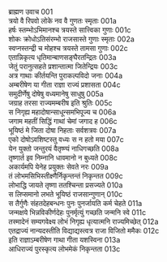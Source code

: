ब्राह्मण उवाच	001  
त्रयो वै रिपवो लोके नव वै गुणतः स्मृताः	001a  
हर्षः स्तम्भोऽभिमानश्च त्रयस्ते सात्त्विका गुणाः	001c  
शोकः क्रोधोऽतिसंरम्भो राजसास्ते गुणाः स्मृताः	002a  
स्वप्नस्तन्द्री च मोहश्च त्रयस्ते तामसा गुणाः	002c  
एतान्निकृत्य धृतिमान्बाणसङ्घैरतन्द्रितः	003a  
जेतुं परानुत्सहते प्रशान्तात्मा जितेन्द्रियः	003c  
अत्र गाथाः कीर्तयन्ति पुराकल्पविदो जनाः	004a  
अम्बरीषेण या गीता राज्ञा राज्यं प्रशासता	004c  
समुदीर्णेषु दोषेषु वध्यमानेषु साधुषु	005a  
जग्राह तरसा राज्यमम्बरीष इति श्रुतिः	005c  
स निगृह्य महादोषान्साधून्समभिपूज्य च	006a  
जगाम महतीं सिद्धिं गाथां चेमां जगाद ह	006c  
भूयिष्ठं मे जिता दोषा निहताः सर्वशत्रवः	007a  
एको दोषोऽवशिष्टस्तु वध्यः स न हतो मया	007c  
येन युक्तो जन्तुरयं वैतृष्ण्यं नाधिगच्छति	008a  
तृष्णार्त इव निम्नानि धावमानो न बुध्यते	008c  
अकार्यमपि येनेह प्रयुक्तः सेवते नरः	009a  
तं लोभमसिभिस्तीक्ष्णैर्निकृन्तन्तं निकृन्तत	009c  
लोभाद्धि जायते तृष्णा ततश्चिन्ता प्रसज्यते	010a  
स लिप्समानो लभते भूयिष्ठं राजसान्गुणान्	010c  
स तैर्गुणैः संहतदेहबन्धनः पुनः पुनर्जायति कर्म चेहते	011a  
जन्मक्षये भिन्नविकीर्णदेहः पुनर्मृत्युं गच्छति जन्मनि स्वे	011c  
तस्मादेनं सम्यगवेक्ष्य लोभं निगृह्य धृत्यात्मनि राज्यमिच्छेत्	012a  
एतद्राज्यं नान्यदस्तीति विद्याद्यस्त्वत्र राजा विजितो ममैकः	012c  
इति राज्ञाऽम्बरीषेण गाथा गीता यशस्विना	013a  
आधिराज्यं पुरस्कृत्य लोभमेकं निकृन्तता	013c  
